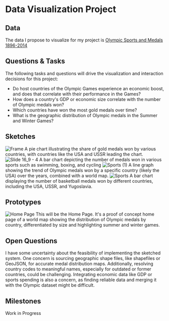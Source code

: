 # Data Visualization Project

## Data

The data I propose to visualize for my project is [Olympic Sports and Medals 1896-2014](https://www.kaggle.com/datasets/the-guardian/olympic-games)



## Questions & Tasks

The following tasks and questions will drive the visualization and interaction decisions for this project:

 * Do host countries of the Olympic Games experience an economic boost, and does that correlate with their performance in the Games?
 * How does a country's GDP or economic size correlate with the number of Olympic medals won?
 * Which countries have won the most gold medals over time?
 * What is the geographic distribution of Olympic medals in the Summer and Winter Games?

## Sketches


![Frame](https://github.com/user-attachments/assets/53084871-9e1a-48ae-ba7f-733c15c51409)
A pie chart illustrating the share of gold medals won by various countries, with countries like the USA and USSR leading the chart.
![Slide 16_9 - 4](https://github.com/user-attachments/assets/73d613dd-9f9f-40a6-9370-94e5ba1e33b3)
A bar chart depicting the number of medals won in various sports such as swimming, boxing, and cycling
![Sports (1)](https://github.com/user-attachments/assets/c5419f43-5a40-43b1-ba08-7b51b2d7da6e)
A line graph showing the trend of Olympic medals won by a specific country (likely the USA) over the years, combined with a world map.
![Sports](https://github.com/user-attachments/assets/90b11696-b804-451c-b951-c8075bc3cd66)
A bar chart displaying the number of basketball medals won by different countries, including the USA, USSR, and Yugoslavia.


## Prototypes

![Home Page](https://github.com/user-attachments/assets/c1a5df01-4426-4144-bacb-e50b706d793a)
This will be the Home Page. It's a proof of concept home page of a world map showing the distribution of Olympic medals by country, differentiated by size and highlighting summer and winter games.



## Open Questions


I have some uncertainty about the feasibility of implementing the sketched system. One concern is sourcing geographic shape files, like shapefiles or GeoJSON, for accurate medal distribution maps. Additionally, resolving country codes to meaningful names, especially for outdated or former countries, could be challenging. Integrating economic data like GDP or sports spending is also a concern, as finding reliable data and merging it with the Olympic dataset might be difficult.

## Milestones

Work in Progress
